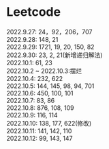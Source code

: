 # Leetcode<br>
2022.9.27: 24，92，206，707<br>
2022.9.28: 148, 21<br>
2022.9.29: 1721, 19, 20, 150, 82<br>
2022.9.30: 23, 2, 21(新增递归解法)<br>
2022.10.1: 61, 23<br>
2022.10.2 ~ 2022.10.3:摆烂<br>
2022.10.4: 232, 622<br>
2022.10.5: 144, 145, 98, 94, 701<br>
2022.10.6: 450, 100, 101<br>
2022.10.7: 83, 86<br>
2022.10.8: 876, 108, 109<br>
2022.10.9: 116, 114<br>
2022.10.10: 138, 177, 622(修改)<br>
2022.10.11: 141, 142, 110<br>
2022.10.12: 99, 143, 147
